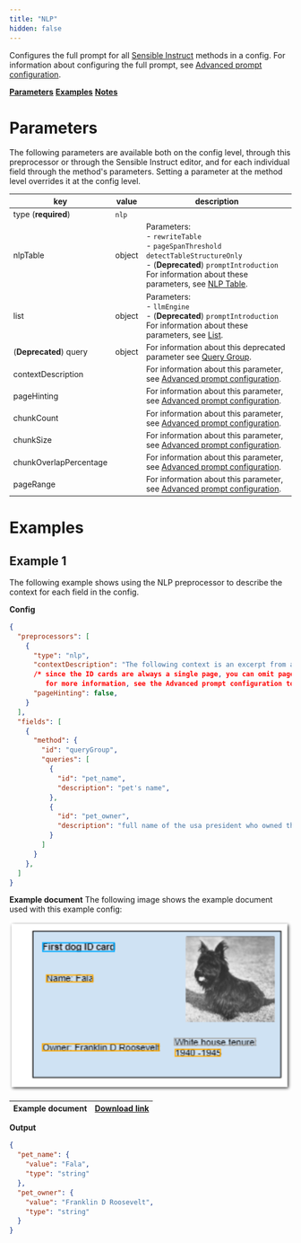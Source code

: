 ```yaml
---
title: "NLP"
hidden: false
---
```


Configures the full prompt for all [Sensible Instruct](doc:instruct) methods in a config. For information about configuring the full prompt, see [Advanced prompt configuration](doc:prompt).

[**Parameters**](doc:nlp#parameters)
[**Examples**](doc:nlp#examples)
[**Notes**](doc:nlp#notes)

Parameters
====

The following parameters are available both on the config level, through this preprocessor or through the Sensible Instruct editor, and for each individual field through the method's parameters. Setting a parameter at the method level overrides it at the config level.

| key                    | value  | description                                                  |
| ---------------------- | ------ | ------------------------------------------------------------ |
| type (**required**)    | `nlp`  |                                                              |
| nlpTable               | object | Parameters:<br/>- `rewriteTable`<br/>- `pageSpanThreshold`<br/>`detectTableStructureOnly`<br/>- (**Deprecated**) `promptIntroduction`<br/>For information about these parameters, see [NLP Table](doc:nlp-table#parameters). |
| list                   | object | Parameters:<br/>- `llmEngine`<br/>- (**Deprecated**) `promptIntroduction`<br/>For information about these parameters, see [List](doc:list#parameters). |
| (**Deprecated**) query | object | For information about this deprecated parameter see [Query Group](doc:query-group). |
| contextDescription     |        | For information about this parameter, see [Advanced prompt configuration](doc:prompt#parameters). |
| pageHinting            |        | For information about this parameter, see [Advanced prompt configuration](doc:prompt#parameters). |
| chunkCount             |        | For information about this parameter, see [Advanced prompt configuration](doc:prompt#parameters). |
| chunkSize              |        | For information about this parameter, see [Advanced prompt configuration](doc:prompt#parameters). |
| chunkOverlapPercentage |        | For information about this parameter, see [Advanced prompt configuration](doc:prompt#parameters). |
| pageRange              |        | For information about this parameter, see [Advanced prompt configuration](doc:prompt#parameters). |

Examples
====

Example 1
---

The following example shows using the NLP preprocessor to describe the context for each field in the config.  

**Config**

```json
{
  "preprocessors": [
    {
      "type": "nlp",
      "contextDescription": "The following context is an excerpt from an ID card for a presidential pet.",
      /* since the ID cards are always a single page, you can omit page information
         for more information, see the Advanced prompt configuration topic */
      "pageHinting": false,
    }
  ],
  "fields": [
    {
      "method": {
        "id": "queryGroup",
        "queries": [
          {
            "id": "pet_name",
            "description": "pet's name",
          },
          {
            "id": "pet_owner",
            "description": "full name of the usa president who owned this pet",
          }
        ]
      }
    },
  ]
}
```

**Example document**
The following image shows the example document used with this example config:

![Click to enlarge](https://raw.githubusercontent.com/sensible-hq/sensible-docs/main/readme-sync/assets/v0/images/final/nlp.png)

| Example document | [Download link](https://raw.githubusercontent.com/sensible-hq/sensible-docs/main/readme-sync/assets/v0/pdfs/nlp.pdf) |
| ----------- | ------------------------------------------------------------ |

**Output**

```json
{
  "pet_name": {
    "value": "Fala",
    "type": "string"
  },
  "pet_owner": {
    "value": "Franklin D Roosevelt",
    "type": "string"
  }
}
```



